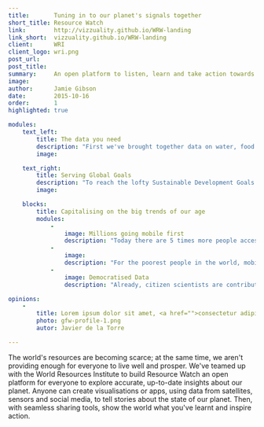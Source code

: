 ```yaml
---
title:       Tuning in to our planet's signals together
short_title: Resource Watch
link:        http://vizzuality.github.io/WRW-landing
link_short:  vizzuality.github.io/WRW-landing
client:      WRI
client_logo: wri.png
post_url:    
post_title:  
summary:     An open platform to listen, learn and take action towards a sustainable society
image:       
author:      Jamie Gibson
date:        2015-10-16
order:       1
highlighted: true  

modules:
    text_left:
        title: The data you need
        description: "First we've brought together data on water, food security, conservation, climate change and much much more. But we know that if you want to truly understand these issues, and the interrelations between them, you need intuitive visualisations. With insights, dashboards and Planet Pulse, you've got multiple angles to analyse the data."
        image: 

    text_right:
        title: Serving Global Goals
        description: "To reach the lofty Sustainable Development Goals agreed in September 2015, we need precise data to act in the right places at the right time. Moreover we need to share this data widely, using advances in machine learning, data processing and mobile phone ownership to give insights to the people on the frontline of social development and environmental protection."
        image: 

    blocks:
        title: Capitalising on the big trends of our age
        modules:
            -
                image: Millions going mobile first
                description: "Today there are 5 times more people accessing the internet on mobiles than desktops. In 5 years four fifths of the world’s adults will own a smartphone and around 90% of the world will have 3G coverage. By building mobile first services, Resource Watch will be able to reach a global audience of billions."
            -
                image: 
                description: "For the poorest people in the world, mobile technology can balance inequalities in access to information. By releasing more open data and presenting it in a way that people can understand and easily access, Resource Watch will be a tool for all."
            -
                image: Democratised Data
                description: "Already, citizen scientists are contributing more observations of key species than professional academics. With advanced, easy-to-use analytical tools, these scientists can also create knowledge and insight, right here on Resource Watch."

opinions:
    -
        title: Lorem ipsum dolor sit amet, <a href="">consectetur adipisicing</a> elit, sed do eiusmod tempor incididunt.
        photo: gfw-profile-1.png
        autor: Javier de la Torre

---
```


The world's resources are becoming scarce; at the same time, we aren't providing enough for everyone to live well and prosper. We've teamed up with the World Resources Institute to build Resource Watch an open platform for everyone to explore accurate, up-to-date insights about our planet. Anyone can create visualisations or apps, using data from satellites, sensors and social media, to tell stories about the state of our planet. Then, with seamless sharing tools, show the world what you've learnt and inspire action.
